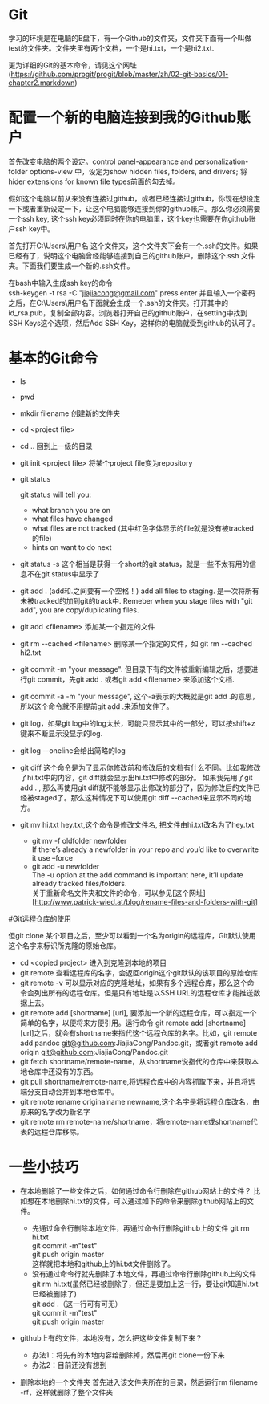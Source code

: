 Git
===
学习的环境是在电脑的E盘下，有一个Github的文件夹，文件夹下面有一个叫做test的文件夹。文件夹里有两个文档，一个是hi.txt，一个是hi2.txt.

更为详细的Git的基本命令，请见这个网址\(https://github.com/progit/progit/blob/master/zh/02-git-basics/01-chapter2.markdown)

# 配置一个新的电脑连接到我的Github账户

首先改变电脑的两个设定。control panel-appearance and personalization-folder options-view 中，设定为show hidden files, folders, and drivers; 将hider extensions for known file types前面的勾去掉。

假如这个电脑以前从来没有连接过github，或者已经连接过github，你现在想设定一下或者重新设定一下，让这个电脑能够连接到你的github账户。那么你必须需要一个ssh key, 这个ssh key必须同时在你的电脑里，这个key也需要在你github账户ssh key中。

首先打开C:\Users\用户名 这个文件夹，这个文件夹下会有一个.ssh的文件。如果已经有了，说明这个电脑曾经能够连接到自己的github账户，删除这个.ssh 文件夹。下面我们要生成一个新的.ssh文件。

在bash中输入生成ssh key的命令     
ssh-keygen -t rsa -C "jiajiacong@gmail.com"
press enter 并且输入一个密码之后，在C:\Users\用户名下面就会生成一个.ssh的文件夹。打开其中的id_rsa.pub，复制全部内容。浏览器打开自己的github账户，在setting中找到SSH Keys这个选项，然后Add SSH Key，这样你的电脑就受到github的认可了。


# 基本的Git命令

- ls
- pwd
- mkdir filename 创建新的文件夹
- cd \<project file\>
- cd .. 回到上一级的目录
- git init \<project file>  将某个project file变为repository
- git status 

  git status will tell you:
  - what branch you are on
  - what files have changed
  - what files are not tracked (其中红色字体显示的file就是没有被tracked的file)
  - hints on want to do next
- git status -s 这个相当是获得一个short的git status，就是一些不太有用的信息不在git status中显示了

- git add . (add和.之间要有一个空格！)  add all files to staging. 是一次将所有未被tracked的加到git的track中. Remeber when you stage files with "git add", you are copy/duplicating files.

- git add \<filename> 添加某一个指定的文件

- git rm --cached \<filename> 删除某一个指定的文件，如 git rm --cached hi2.txt

- git commit -m "your message". 但目录下有的文件被重新编辑之后，想要进行git commit，先git add . 或者git add \<filename> 来添加这个文档.
- git commit -a -m "your message", 这个-a表示的大概就是git add .的意思，所以这个命令就不用提前git add .来添加文件了。

- git log，如果git log中的log太长，可能只显示其中的一部分，可以按shift+z键来不断显示没显示的log. 
- git log --oneline会给出简略的log

- git diff 这个命令是为了显示你修改前和修改后的文档有什么不同。比如我修改了hi.txt中的内容，git diff就会显示出hi.txt中修改的部分。
	如果我先用了git add . , 那么再使用git diff就不能够显示出修改的部分了，因为修改后的文件已经被staged了。那么这种情况下可以使用git diff --cached来显示不同的地方。

- git mv hi.txt hey.txt,这个命令是修改文件名, 把文件由hi.txt改名为了hey.txt
  - git mv -f oldfolder newfolder  
  If there’s already a newfolder in your repo and you’d like to overwrite it use –force
  - git add -u newfolder  
  The -u option at the add command is important here, it’ll update already tracked files/folders.  
  关于重新命名文件夹和文件的命令，可以参见[这个网址][http://www.patrick-wied.at/blog/rename-files-and-folders-with-git]
  


#Git远程仓库的使用

但git clone 某个项目之后，至少可以看到一个名为origin的远程库，Git默认使用这个名字来标识所克隆的原始仓库。

- cd \<copied project\> 进入到克隆到本地的项目
- git remote 查看远程库的名字，会返回origin这个git默认的该项目的原始仓库
- git remote -v 可以显示对应的克隆地址，如果有多个远程仓库，那么这个命令会列出所有的远程仓库。但是只有地址是以SSH URL的远程仓库才能推送数据上去。
- git remote add [shortname] [url], 要添加一个新的远程仓库，可以指定一个简单的名字，以便将来方便引用。运行命令 git remote add [shortname] [url]之后，就会有shortname来指代这个远程仓库的名字。比如，git remote add pandoc git@github.com:JiajiaCong/Pandoc.git，或者git remote add origin git@github.com:JiajiaCong/Pandoc.git
- git fetch shortname/remote-name，从shortname说指代的仓库中来获取本地仓库中还没有的东西。
- git pull shortname/remote-name,将远程仓库中的内容抓取下来，并且将远端分支自动合并到本地仓库中。
- git remote rename originalname newname,这个名字是将远程仓库改名，由原来的名字改为新名字
- git remote rm remote-name/shortname，将remote-name或shortname代表的远程仓库移除。


# 一些小技巧

- 在本地删除了一些文件之后，如何通过命令行删除在github网站上的文件？
  比如想在本地删除hi.txt的文件，可以通过如下的命令来删除github网站上的文件。  
  - 先通过命令行删除本地文件，再通过命令行删除github上的文件
	 git rm hi.txt  
	 git commit -m"test"  
  	git push origin master  
  	这样就把本地和github上的hi.txt文件删除了。   
  - 没有通过命令行就先删除了本地文件，再通过命令行删除github上的文件   
  	git rm hi.txt(虽然已经被删除了，但还是要加上这一行，要让git知道hi.txt已经被删除了)   
	git add .（这一行可有可无）   
	git commit -m"test"   
	git push origin master   


- github上有的文件，本地没有，怎么把这些文件复制下来？
	- 办法1：将先有的本地内容给删除掉，然后再git clone一份下来
	- 办法2：目前还没有想到

- 删除本地的一个文件夹
	首先进入该文件夹所在的目录，然后运行rm filename -rf，这样就删除了整个文件夹

